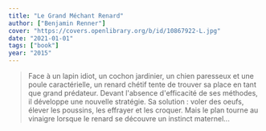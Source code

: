```yaml
---
title: "Le Grand Méchant Renard"
author: ["Benjamin Renner"]
cover: "https://covers.openlibrary.org/b/id/10867922-L.jpg"
date: "2021-01-01"
tags: ["book"]
year: "2015"
---
```


> Face à un lapin idiot, un cochon jardinier, un chien paresseux et une poule caractérielle, un renard chétif tente de trouver sa place en tant que grand prédateur. Devant l'absence d'efficacité de ses méthodes, il développe une nouvelle stratégie. Sa solution : voler des oeufs, élever les poussins, les effrayer et les croquer. Mais le plan tourne au vinaigre lorsque le renard se découvre un instinct maternel...
